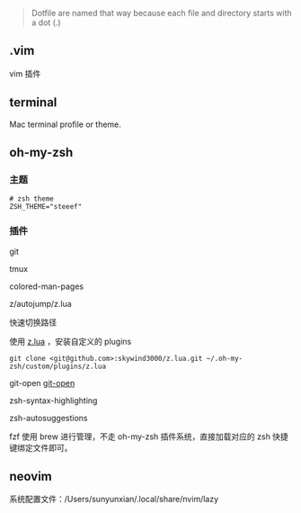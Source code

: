 > Dotfile are named that way because each file and directory starts with a dot (.)

## .vim

vim 插件

## terminal

Mac terminal profile or theme.

## oh-my-zsh

### 主题

```shell
# zsh theme
ZSH_THEME="steeef"
```

### 插件

git

tmux

colored-man-pages

z/autojump/z.lua

快速切换路径

使用 [z.lua](https://github.com/skywind3000/z.lua) ，安装自定义的 plugins

`git clone <git@github.com>:skywind3000/z.lua.git ~/.oh-my-zsh/custom/plugins/z.lua`

git-open
[git-open](https://github.com/paulirish/git-open)

zsh-syntax-highlighting

zsh-autosuggestions

fzf
使用 brew 进行管理，不走 oh-my-zsh 插件系统，直接加载对应的 zsh 快捷键绑定文件即可。

## neovim

系统配置文件：/Users/sunyunxian/.local/share/nvim/lazy
